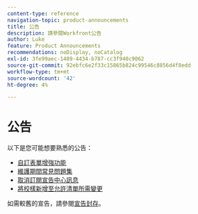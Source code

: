 ```yaml
---
content-type: reference
navigation-topic: product-announcements
title: 公告
description: 請參閱Workfront公告
author: Luke
feature: Product Announcements
recommendations: noDisplay, noCatalog
exl-id: 3fe99aec-1489-4434-b787-cc3f940c9062
source-git-commit: 92ebfc6e2f33c15865b824c99546c8856d4f8edd
workflow-type: tm+mt
source-wordcount: '42'
ht-degree: 4%

---
```


# 公告

以下是您可能想要熟悉的公告：

* [自訂表單增強功能](../../product-announcements/announcements/custom-form-enhancements.md)
* [維護期間常見問題集](../../product-announcements/announcements/maintenance-window-faq.md)
* [取消訂閱宣告中心訊息](unsubscribe-from-ac-messages.md)
* [將校樣新增至允許清單所需變更](proofhq-domain-change-workfront.md)



如需較舊的宣告，請參閱[宣告封存](announcement-archive/announcement-archive.md)。
